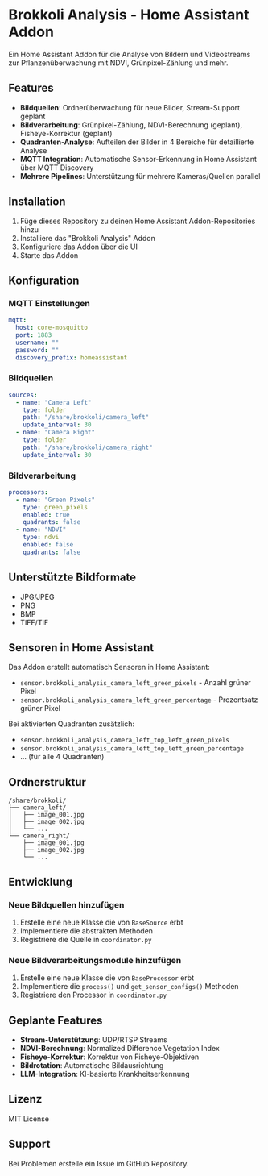 # Brokkoli Analysis - Home Assistant Addon

Ein Home Assistant Addon für die Analyse von Bildern und Videostreams zur Pflanzenüberwachung mit NDVI, Grünpixel-Zählung und mehr.

## Features

- **Bildquellen**: Ordnerüberwachung für neue Bilder, Stream-Support geplant
- **Bildverarbeitung**: Grünpixel-Zählung, NDVI-Berechnung (geplant), Fisheye-Korrektur (geplant)
- **Quadranten-Analyse**: Aufteilen der Bilder in 4 Bereiche für detaillierte Analyse
- **MQTT Integration**: Automatische Sensor-Erkennung in Home Assistant über MQTT Discovery
- **Mehrere Pipelines**: Unterstützung für mehrere Kameras/Quellen parallel

## Installation

1. Füge dieses Repository zu deinen Home Assistant Addon-Repositories hinzu
2. Installiere das "Brokkoli Analysis" Addon
3. Konfiguriere das Addon über die UI
4. Starte das Addon

## Konfiguration

### MQTT Einstellungen
```yaml
mqtt:
  host: core-mosquitto
  port: 1883
  username: ""
  password: ""
  discovery_prefix: homeassistant
```

### Bildquellen
```yaml
sources:
  - name: "Camera Left"
    type: folder
    path: "/share/brokkoli/camera_left"
    update_interval: 30
  - name: "Camera Right"
    type: folder
    path: "/share/brokkoli/camera_right"
    update_interval: 30
```

### Bildverarbeitung
```yaml
processors:
  - name: "Green Pixels"
    type: green_pixels
    enabled: true
    quadrants: false
  - name: "NDVI"
    type: ndvi
    enabled: false
    quadrants: false
```

## Unterstützte Bildformate

- JPG/JPEG
- PNG
- BMP
- TIFF/TIF

## Sensoren in Home Assistant

Das Addon erstellt automatisch Sensoren in Home Assistant:

- `sensor.brokkoli_analysis_camera_left_green_pixels` - Anzahl grüner Pixel
- `sensor.brokkoli_analysis_camera_left_green_percentage` - Prozentsatz grüner Pixel

Bei aktivierten Quadranten zusätzlich:
- `sensor.brokkoli_analysis_camera_left_top_left_green_pixels`
- `sensor.brokkoli_analysis_camera_left_top_left_green_percentage`
- ... (für alle 4 Quadranten)

## Ordnerstruktur

```
/share/brokkoli/
├── camera_left/
│   ├── image_001.jpg
│   ├── image_002.jpg
│   └── ...
└── camera_right/
    ├── image_001.jpg
    ├── image_002.jpg
    └── ...
```

## Entwicklung

### Neue Bildquellen hinzufügen

1. Erstelle eine neue Klasse die von `BaseSource` erbt
2. Implementiere die abstrakten Methoden
3. Registriere die Quelle in `coordinator.py`

### Neue Bildverarbeitungsmodule hinzufügen

1. Erstelle eine neue Klasse die von `BaseProcessor` erbt
2. Implementiere die `process()` und `get_sensor_configs()` Methoden
3. Registriere den Processor in `coordinator.py`

## Geplante Features

- **Stream-Unterstützung**: UDP/RTSP Streams
- **NDVI-Berechnung**: Normalized Difference Vegetation Index
- **Fisheye-Korrektur**: Korrektur von Fisheye-Objektiven
- **Bildrotation**: Automatische Bildausrichtung
- **LLM-Integration**: KI-basierte Krankheitserkennung

## Lizenz

MIT License

## Support

Bei Problemen erstelle ein Issue im GitHub Repository. 